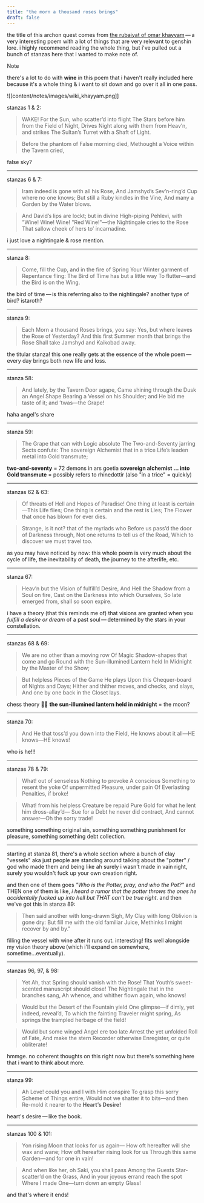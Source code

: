 ```yaml
---
title: "the morn a thousand roses brings"
draft: false
---
```


the title of this archon quest comes from [the rubaiyat of omar khayyam](http://www.davidgorman.com/rubaiyat.htm#:~:text=Each%20Morn%20a%20thousand%20Roses,take%20Jamshyd%20and%20Kaikobad%20away) — a very interesting poem with a lot of things that are very relevant to genshin lore. i highly recommend reading the whole thing, but i've pulled out a bunch of stanzas here that i wanted to make note of.

> [!NOTE]
> there's a lot to do with **wine** in this poem that i haven't really included here because it's a whole thing & i want to sit down and go over it all in one pass. 

![[content/notes/images/wiki_khayyam.png]]

stanzas 1 & 2:
> WAKE! For the Sun, who scatter’d into flight
The Stars before him from the Field of Night,
  Drives Night along with them from Heav’n, and strikes
The Sultan’s Turret with a Shaft of Light.

> Before the phantom of False morning died,
Methought a Voice within the Tavern cried,

false sky?

---

stanzas 6 & 7:
> Iram indeed is gone with all his Rose,
And Jamshyd’s Sev’n-ring’d Cup where no one knows;
  But still a Ruby kindles in the Vine,
And many a Garden by the Water blows. 


> And David’s lips are lockt; but in divine
High-piping Pehlevi, with "Wine! Wine! Wine!
  "Red Wine!"—the Nightingale cries to the Rose
That sallow cheek of hers to’ incarnadine.

i just love a nightingale & rose mention.

---

stanza 8:
> Come, fill the Cup, and in the fire of Spring
Your Winter garment of Repentance fling:
  The Bird of Time has but a little way
To flutter—and the Bird is on the Wing.

the bird of time — is this referring also to the nightingale? another type of bird? istaroth?

---

stanza 9:
> Each Morn a thousand Roses brings, you say:
Yes, but where leaves the Rose of Yesterday?
  And this first Summer month that brings the Rose
Shall take Jamshyd and Kaikobad away.

the titular stanza! this one really gets at the essence of the whole poem — every day brings both new life and loss.

---
stanza 58:
> And lately, by the Tavern Door agape,
Came shining through the Dusk an Angel Shape
  Bearing a Vessel on his Shoulder; and
He bid me taste of it; and ’twas—the Grape!

haha angel's share

---

stanza 59:
> The Grape that can with Logic absolute
The Two-and-Seventy jarring Sects confute:
  The sovereign Alchemist that in a trice
Life’s leaden metal into Gold transmute;

**two-and-seventy** = 72 demons in ars goetia
**sovereign alchemist ... into Gold transmute** = possibly refers to rhinedottir
(also "in a trice" = quickly)

---

stanzas 62 & 63:
> Of threats of Hell and Hopes of Paradise!
One thing at least is certain—This Life flies;
  One thing is certain and the rest is Lies;
The Flower that once has blown for ever dies.

> Strange, is it not? that of the myriads who
Before us pass’d the door of Darkness through,
  Not one returns to tell us of the Road,
Which to discover we must travel too.

as you may have noticed by now: this whole poem is very much about the cycle of life, the inevitability of death, the journey to the afterlife, etc.

---

stanza 67:
> Heav’n but the Vision of fulfill’d Desire,
And Hell the Shadow from a Soul on fire,
  Cast on the Darkness into which Ourselves,
So late emerged from, shall so soon expire.

i have a theory (that this reminds me of) that visions are granted when you *fulfill a desire or dream* of a past soul — determined by the stars in your constellation.

---

stanzas 68 & 69:
> We are no other than a moving row
Of Magic Shadow-shapes that come and go
  Round with the Sun-illumined Lantern held
In Midnight by the Master of the Show; 

> But helpless Pieces of the Game He plays
Upon this Chequer-board of Nights and Days;
  Hither and thither moves, and checks, and slays,
And one by one back in the Closet lays.

chess theory 😵‍💫
**the sun-illumined lantern held in midnight** = the moon?

---

stanza 70:
> And He that toss’d you down into the Field,
He knows about it all—HE knows—HE knows!

who is he!!!

---

stanzas 78 & 79:
> What! out of senseless Nothing to provoke
A conscious Something to resent the yoke
  Of unpermitted Pleasure, under pain
Of Everlasting Penalties, if broke!

> What! from his helpless Creature be repaid
Pure Gold for what he lent him dross-allay’d—
  Sue for a Debt he never did contract,
And cannot answer—Oh the sorry trade!

something something original sin, something something punishment for pleasure, something something debt collection.

---

starting at stanza 81, there's a whole section where a bunch of clay "vessels" aka just people are standing around talking about the "potter" / god who made them and being like ah surely i wasn't made in vain right, surely you wouldn't fuck up your own creation right. 

and then one of them goes *"Who is the Potter, pray, and who the Pot?"* and THEN one of them is like, *i heard a rumor that the potter throws the ones he accidentally fucked up into hell but THAT can't be true right*. and then we've got this in stanza 89:

> Then said another with long-drawn Sigh,
My Clay with long Oblivion is gone dry:
  But fill me with the old familiar Juice,
Methinks I might recover by and by."

filling the vessel with wine after it runs out. interesting! fits well alongside my vision theory above (which i'll expand on somewhere, sometime...eventually).

---

stanzas 96, 97, & 98:
> Yet Ah, that Spring should vanish with the Rose!
That Youth’s sweet-scented manuscript should close!
  The Nightingale that in the branches sang,
Ah whence, and whither flown again, who knows! 

> Would but the Desert of the Fountain yield
One glimpse—if dimly, yet indeed, reveal’d,
  To which the fainting Traveler might spring,
As springs the trampled herbage of the field!

> Would but some winged Angel ere too late
Arrest the yet unfolded Roll of Fate,
  And make the stern Recorder otherwise
Enregister, or quite obliterate!

hmmge. no coherent thoughts on this right now but there's something here that i want to think about more.

---

stanza 99:
> Ah Love! could you and I with Him conspire
To grasp this sorry Scheme of Things entire,
  Would not we shatter it to bits—and then
Re-mold it nearer to the **Heart’s Desire!**

heart's desire — like the book.

---

stanzas 100 & 101:
> Yon rising Moon that looks for us again—
How oft hereafter will she wax and wane;
  How oft hereafter rising look for us
Through this same Garden—and for one in vain! 


> And when like her, oh Saki, you shall pass
Among the Guests Star-scatter’d on the Grass,
  And in your joyous errand reach the spot
Where I made One—turn down an empty Glass!

and that's where it ends!